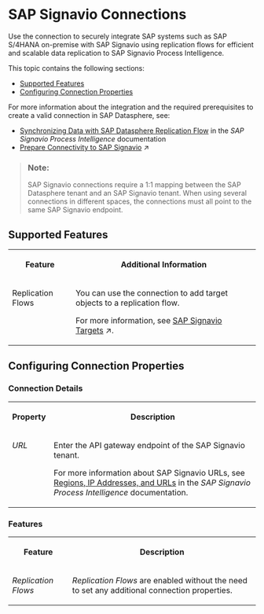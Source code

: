 <!-- loio4c367de075a44ad7b7a6db576a4a9c82 -->

# SAP Signavio Connections

Use the connection to securely integrate SAP systems such as SAP S/4HANA on-premise with SAP Signavio using replication flows for efficient and scalable data replication to SAP Signavio Process Intelligence.



This topic contains the following sections:

-   [Supported Features](sap-signavio-connections-4c367de.md#loio4c367de075a44ad7b7a6db576a4a9c82__Signavio_usage)
-   [Configuring Connection Properties](sap-signavio-connections-4c367de.md#loio4c367de075a44ad7b7a6db576a4a9c82__Signavio_connection_properties)

For more information about the integration and the required prerequisites to create a valid connection in SAP Datasphere, see:

-   [Synchronizing Data with SAP Datasphere Replication Flow](https://help.sap.com/docs/signavio-process-intelligence/user-guide/synchronizing-data-with-sap-datasphere-replication-flow) in the *SAP Signavio Process Intelligence* documentation
-   [Prepare Connectivity to SAP Signavio](https://help.sap.com/viewer/935116dd7c324355803d4b85809cec97/DEV_CURRENT/en-US/9bde7712a1ef47a18a292484284e2c0a.html "To be able to successfully validate and use a connection to SAP Signavio, certain preparations have to be made.") :arrow_upper_right:

> ### Note:  
> SAP Signavio connections require a 1:1 mapping between the SAP Datasphere tenant and an SAP Signavio tenant. When using several connections in different spaces, the connections must all point to the same SAP Signavio endpoint.



<a name="loio4c367de075a44ad7b7a6db576a4a9c82__Signavio_usage"/>

## Supported Features


<table>
<tr>
<th valign="top">

Feature

</th>
<th valign="top">

Additional Information

</th>
</tr>
<tr>
<td valign="top">

Replication Flows

</td>
<td valign="top">

You can use the connection to add target objects to a replication flow.

For more information, see [SAP Signavio Targets](https://help.sap.com/viewer/24f836070a704022a40c15442163e5cf/DEV_CURRENT/en-US/b8f5e28d34b44d71a52f6265e4fc245f.html "If you use SAP Signavio as the target for your replication flow, you need to consider the following additional specifics and conditions.") :arrow_upper_right:.

</td>
</tr>
</table>



<a name="loio4c367de075a44ad7b7a6db576a4a9c82__Signavio_connection_properties"/>

## Configuring Connection Properties



### Connection Details


<table>
<tr>
<th valign="top">

Property

</th>
<th valign="top">

Description

</th>
</tr>
<tr>
<td valign="top">

*URL*  

</td>
<td valign="top">

Enter the API gateway endpoint of the SAP Signavio tenant. 

For more information about SAP Signavio URLs, see [Regions, IP Addresses, and URLs](https://help.sap.com/docs/signavio-process-intelligence/user-guide/regions-ip-addresses-and-urls) in the *SAP Signavio Process Intelligence* documentation.

</td>
</tr>
</table>



### Features


<table>
<tr>
<th valign="top">

Feature

</th>
<th valign="top">

Description

</th>
</tr>
<tr>
<td valign="top">

*Replication Flows*

</td>
<td valign="top">

*Replication Flows* are enabled without the need to set any additional connection properties. 

</td>
</tr>
</table>

